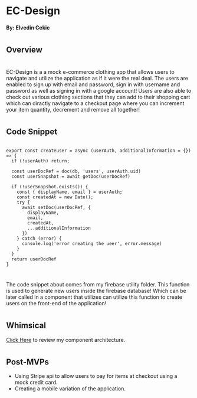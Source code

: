 # EC-Design

#### By: Elvedin Cekic

# 

## Overview

#

EC-Design is a a mock e-commerce clothing app that allows users to navigate and utilize the application as if it were the real deal. The users are enabled
to sign up with email and password, sign in with username and password as well as signing in with a google account! Users are also able to check out various 
clothing sections that they can add to their shopping cart which can diractly navigate to a checkout page where you can increment your item quantity, 
decrement and remove all together!

#

## Code Snippet
```

export const createuser = async (userAuth, additionalInformation = {}) => {
  if (!userAuth) return;

  const userDocRef = doc(db, 'users', userAuth.uid)
  const userSnapshot = await getDoc(userDocRef)

  if (!userSnapshot.exists()) {
    const { displayName, email } = userAuth;
    const createdAt = new Date();
    try {
      await setDoc(userDocRef, {
        displayName,
        email,
        createdAt,
        ...additionalInformation
      })
    } catch (error) {
      console.log('error creating the ueer', error.message)
    }
  }
  return userDocRef
}
```
#

The code snippet about comes from my firebase utility folder. This function is used to generate new users inside the firebase database! Which can be later called in a component that utilizes can utilize this function to create users on the front-end of the application!

#

## Whimsical
[Click Here](https://whimsical.com/app-P1YRTdtyRrU7XLaxdc47U9) to review my component architecture.

# 

## Post-MVPs

- Using Stripe api to allow users to pay for items at checkout using a mock credit card.
- Creating a mobile variation of the application.

